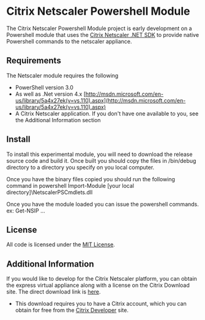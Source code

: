 Citrix Netscaler Powershell Module
===
The Citrix Netscaler Powershell Module project is early development on a Powershell module that uses the [Citrix Netscaler .NET SDK](http://www.nuget.org/packages/CitrixNetScalerSDK/) to provide native Powershell commands to the netscaler appliance.

Requirements
-----
The Netscaler module requires the following

*  PowerShell version 3.0
* As well as .Net version 4.x [http://msdn.microsoft.com/en-us/library/5a4x27ek(v=vs.110).aspx](http://msdn.microsoft.com/en-us/library/5a4x27ek(v=vs.110).aspx)
* A Citrix Netscaler application. If you don't have one available to you, see the Additional Information section


Install
----
To install this experimental module, you will need to download the release source code and build it. Once built you should copy the files in /bin/debug directory to a directory you specify on you local computer.

Once you have the binary files copied you should run the following command in powershell
Import-Module [your local directory]\NetscalerPSCmdlets.dll

Once you have the module loaded you can issue the powershell commands.
ex: Get-NSIP ...


License
----
All code is licensed under the [MIT
License](https://github.com/citrix/Netscaler-Powershell-Module/blob/master/License.txt).

Additional Information
--------
If you would like to develop for the Citrix Netscaler platform, you can obtain the express virtual appliance along with a license on the Citrix Download site. The direct download link is [here](https://www.citrix.com/downloads/netscaler-adc/virtual-appliances/netscaler-vpx-express.html).

* This download requires you to have a Citrix account, which you can obtain for free from the [Citrix Developer](http://www.citrix.com/go/citrix-developer/citrix-developer-signup.html) site.
